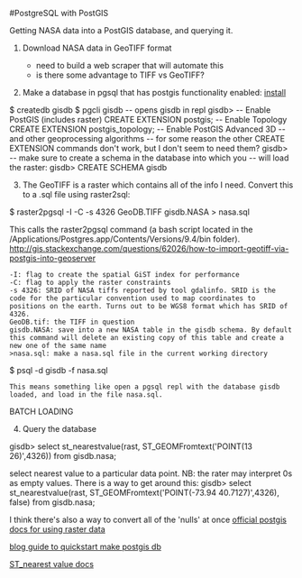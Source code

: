 #PostgreSQL with PostGIS

Getting NASA data into a PostGIS database, and querying it.

1. Download NASA data in GeoTIFF format
    - need to build a web scraper that will automate this
    - is there some advantage to TIFF vs GeoTIFF?

2. Make a database in pgsql that has postgis functionality enabled:
 [install](http://postgis.net/install/)

 $ createdb gisdb
 $ pgcli gisdb -- opens gisdb in repl
 gisdb> -- Enable PostGIS (includes raster)
        CREATE EXTENSION postgis;
        -- Enable Topology
        CREATE EXTENSION postgis_topology;
        -- Enable PostGIS Advanced 3D
        -- and other geoprocessing algorithms
        -- for some reason the other CREATE EXTENSION commands don't work, but I don't seem to need them?
 gisdb> -- make sure to create a schema in the database into which you
        -- will load the raster:
 gisdb> CREATE SCHEMA gisdb

3. The GeoTIFF is a raster which contains all of the info I need. Convert this to a .sql file using raster2sql:

$ raster2pgsql -I -C -s 4326 GeoDB.TIFF gisdb.NASA > nasa.sql

This calls the raster2pgsql command (a bash script located in the /Applications/Postgres.app/Contents/Versions/9.4/bin folder).
http://gis.stackexchange.com/questions/62026/how-to-import-geotiff-via-postgis-into-geoserver

    -I: flag to create the spatial GiST index for performance
    -C: flag to apply the raster constraints
    -s 4326: SRID of NASA tiffs reported by tool gdalinfo. SRID is the code for the particular convention used to map coordinates to positions on the earth. Turns out to be WGS8 format which has SRID of 4326.
    GeoDB.tif: the TIFF in question
    gisdb.NASA: save into a new NASA table in the gisdb schema. By default this command will delete an existing copy of this table and create a new one of the same name
    >nasa.sql: make a nasa.sql file in the current working directory

$ psql -d gisdb -f nasa.sql

    This means something like open a pgsql repl with the database gisdb loaded, and load in the file nasa.sql.

BATCH LOADING


4. Query the database

gisdb> select st_nearestvalue(rast, ST_GEOMFromtext('POINT(13 26)',4326)) from gisdb.nasa;

select nearest value to a particular data point. NB: the rater may interpret 0s as empty values. There is a way to get around this:
gisdb> select st_nearestvalue(rast, ST_GEOMFromtext('POINT(-73.94 40.7127)',4326), false) from gisdb.nasa;

I think there's also a way to convert all of the 'nulls' at once
[official postgis docs for using raster data](http://postgis.net/docs/manual-2.2/using_raster_dataman.html)

[blog guide to quickstart make postgis db](http://live.osgeo.org/en/quickstart/postgis_quickstart.html#creating-a-spatial-table-the-easy-way)

[ST_nearest value docs](http://postgis.net/docs/manual-2.1/RT_ST_NearestValue.html)



